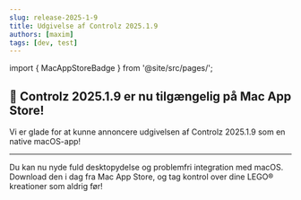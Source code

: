 ```yaml
---
slug: release-2025-1-9
title: Udgivelse af Controlz 2025.1.9
authors: [maxim]
tags: [dev, test]
---
```


import { MacAppStoreBadge } from '@site/src/pages/';

## 🚀 Controlz 2025.1.9 er nu tilgængelig på Mac App Store!

Vi er glade for at kunne annoncere udgivelsen af Controlz 2025.1.9 som en native macOS-app!

<!-- truncate -->
---

Du kan nu nyde fuld desktopydelse og problemfri integration med macOS.  
Download den i dag fra Mac App Store, og tag kontrol over dine LEGO® kreationer som aldrig før!

<MacAppStoreBadge/>
